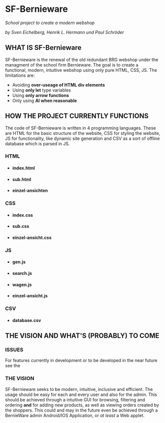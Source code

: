 # SF-Bernieware
*School project to create a modern webshop*

*by Sven Eichelberg, Henrik L. Hermann und Paul Schröder*

## WHAT IS SF-Bernieware
SF-Bernieware is the renewal of the old redundant BRG webshop under the managment of the school firm Bernieware. The goal is to create a functional, modern, intuitive webshop using only pure HTML, CSS, JS. The limitations are: 
* Avoiding **over-useage of HTML div elements**
* Using **only let** type variables
* Using **only arrow functions**
* Only using **AI when reasonable**

## HOW THE PROJECT CURRENTLY FUNCTIONS
  The code of SF-Bernieware is written in 4 programming languages. 
  These are HTML for the basic structure of the website, CSS for styling the website, JS for functionality, like dynamic site generation and CSV as a sort of offline database which is parsed in JS.

  ### HTML
  - #### index.html
  

  - #### sub.html


  - #### einzel-ansichten


  
  ### CSS
  - #### index.css


  - #### sub.css


  - #### einzel-ansicht.css


  
  ### JS
  - #### gen.js


  - #### search.js


  - #### wagen.js


  - #### einzel-ansicht.js


  
  ### CSV
  - #### database.csv


  
## THE VISION AND WHAT'S (PROBABLY) TO COME
  ### ISSUES
  For features currently in development or to be developed in the near future see the <a style = "color: white; " href = "https://github.com/PaulusMaulusIII/SF-Bernieware/issues">___GitHub issues section___</a> 

  ### THE VISION
  SF-Bernieware seeks to be modern, intuitive, inclusive and efficient. The usage should be easy for each and every user and also for the admin. This should be achieved through a intuitive GUI for browsing, filtering and ordering **and** for adding new products, as well as viewing orders created by the shoppers. This could and may in the future even be achieved through a BernieWare admin Android/IOS Application, or *at least* a Web applet.